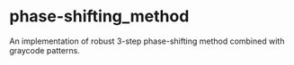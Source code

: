 # phase-shifting_method
An implementation of robust 3-step phase-shifting method combined with graycode patterns.
